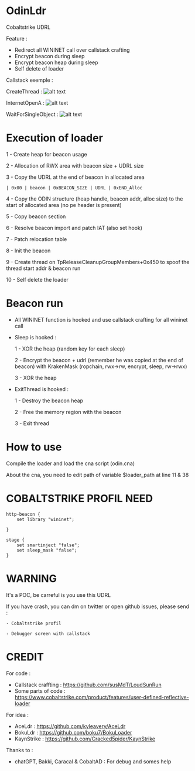 # OdinLdr

Cobaltstrike UDRL

Feature :
  - Redirect all WININET call over callstack crafting
  - Encrypt beacon during sleep
  - Encrypt beacon heap during sleep
  - Self delete of loader

Callstack exemple :

CreateThread :
![alt text](https://raw.githubusercontent.com/RtlDallas/OdinLdr/main/img/createthread_callstack.PNG)

InternetOpenA :
![alt text](https://raw.githubusercontent.com/RtlDallas/OdinLdr/main/img/internetopa_callstack.PNG)

WaitForSingleObject :
![alt text](https://raw.githubusercontent.com/RtlDallas/OdinLdr/main/img/wfso_scalltack.PNG)

# Execution of loader 
    
1 - Create heap for beacon usage

2 - Allocation of RWX area with beacon size + UDRL size

3 - Copy the UDRL at the end of beacon in allocated area

    | 0x00 | beacon | 0xBEACON_SIZE | UDRL | 0xEND_Alloc
    
4 - Copy the ODIN structure (heap handle, beacon addr, alloc size) to the start of allocated area (no pe header is present)

5 - Copy beacon section

6 - Resolve beacon import and patch IAT (also set hook)

7 - Patch relocation table

8 - Init the beacon

9 - Create thread on TpReleaseCleanupGroupMembers+0x450 to spoof the thread start addr & beacon run

10 - Self delete the loader

# Beacon run 

- All WININET function is hooked and use callstack crafting for all wininet call
  
- Sleep is hooked :
  
    1 - XOR the heap (random key for each sleep)
  
    2 - Encrypt the beacon + udrl (remember he was copied at the end of beacon) with KrakenMask (ropchain, rwx->rw, encrypt, sleep, rw->rwx)
  
    3 - XOR the heap 


- ExitThread is hooked :
  
    1 - Destroy the beacon heap
  
    2 - Free the memory region with the beacon
  
    3 - Exit thread


 # How to use 

Compile the loader and load the cna script (odin.cna)
  
About the cna, you need to edit path of variable $loader_path at line 11 & 38

# COBALTSTRIKE PROFIL NEED

```
http-beacon {
    set library "wininet";
	
}

stage {
	set smartinject "false";
	set sleep_mask "false";
}
```

# WARNING

It's a POC, be carreful is you use this UDRL

If you have crash, you can dm on twitter or open github issues, please send :

	- Cobaltstrike profil

  	- Debugger screen with callstack

   

# CREDIT 

For code :

- Callstack craffting : https://github.com/susMdT/LoudSunRun
- Some parts of code : https://www.cobaltstrike.com/product/features/user-defined-reflective-loader

For idea :

- AceLdr : https://github.com/kyleavery/AceLdr
- BokuLdr : https://github.com/boku7/BokuLoader
- KaynStrike : https://github.com/Cracked5pider/KaynStrike

Thanks to :

- chatGPT, Bakki, Caracal & CobaltAD : For debug and somes help
